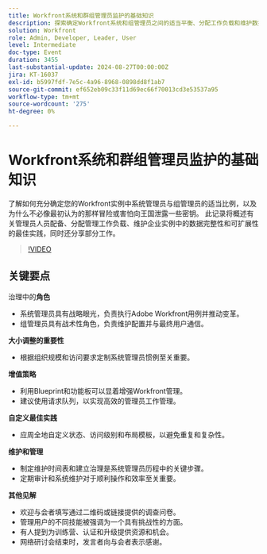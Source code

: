 ```yaml
---
title: Workfront系统和群组管理员监护的基础知识
description: 探索确定Workfront系统和组管理员之间的适当平衡、分配工作负载和维护数据完整性以高效安全地扩展企业的最佳实践。
solution: Workfront
role: Admin, Developer, Leader, User
level: Intermediate
doc-type: Event
duration: 3455
last-substantial-update: 2024-08-27T00:00:00Z
jira: KT-16037
exl-id: b5997fdf-7e5c-4a96-8968-0898dd8f1ab7
source-git-commit: ef652eb09c33f11d69ec66f70013cd3e53537a95
workflow-type: tm+mt
source-wordcount: '275'
ht-degree: 0%

---
```


# Workfront系统和群组管理员监护的基础知识

了解如何充分确定您的Workfront实例中系统管理员与组管理员的适当比例，以及为什么不必像最初认为的那样冒险或害怕向王国泄露一些密钥。 此记录将概述有关管理员人员配备、分配管理工作负载、维护企业实例中的数据完整性和可扩展性的最佳实践，同时还分享部分工作。

>[!VIDEO](https://video.tv.adobe.com/v/3433002/?learn=on)

## 关键要点

治理中的&#x200B;**角色**

* 系统管理员具有战略眼光，负责执行Adobe Workfront用例并推动变革。
* 组管理员具有战术性角色，负责维护配置并与最终用户通信。

**大小调整的重要性**

* 根据组织规模和访问要求定制系统管理员惯例至关重要。

**增值策略**

* 利用Blueprint和功能板可以显着增强Workfront管理。
* 建议使用请求队列，以实现高效的管理员工作管理。

**自定义最佳实践**

* 应周全地自定义状态、访问级别和布局模板，以避免重复和复杂性。

**维护和管理**

* 制定维护时间表和建立治理是系统管理员历程中的关键步骤。
* 定期审计和系统维护对于顺利操作和效率至关重要。

**其他见解**

* 欢迎与会者填写通过二维码或链接提供的调查问卷。
* 管理用户的不同技能被强调为一个具有挑战性的方面。
* 有人提到为训练营、认证和升级提供资源和机会。
* 网络研讨会结束时，发言者向与会者表示感谢。
